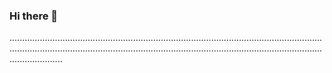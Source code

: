 ### Hi there 👋

.............................................................................................................................................................................................................................................................................